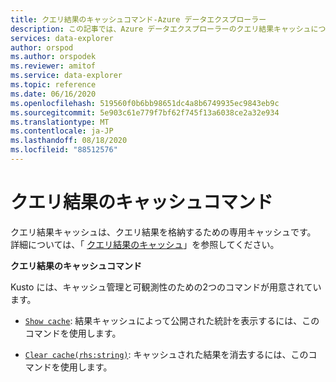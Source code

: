 ```yaml
---
title: クエリ結果のキャッシュコマンド-Azure データエクスプローラー
description: この記事では、Azure データエクスプローラーのクエリ結果キャッシュについて説明します。
services: data-explorer
author: orspod
ms.author: orspodek
ms.reviewer: amitof
ms.service: data-explorer
ms.topic: reference
ms.date: 06/16/2020
ms.openlocfilehash: 519560f0b6bb98651dc4a8b6749935ec9843eb9c
ms.sourcegitcommit: 5e903c61e779f7bf62f745f13a6038ce2a32e934
ms.translationtype: MT
ms.contentlocale: ja-JP
ms.lasthandoff: 08/18/2020
ms.locfileid: "88512576"
---
```

# <a name="query-results-cache-commands"></a>クエリ結果のキャッシュコマンド

クエリ結果キャッシュは、クエリ結果を格納するための専用キャッシュです。 詳細については、「 [クエリ結果のキャッシュ](../query/query-results-cache.md)」を参照してください。

**クエリ結果のキャッシュコマンド**

Kusto には、キャッシュ管理と可観測性のための2つのコマンドが用意されています。

* [`Show cache`](show-query-results-cache-command.md): 結果キャッシュによって公開された統計を表示するには、このコマンドを使用します。

* [`Clear cache(rhs:string)`](clear-query-results-cache-command.md): キャッシュされた結果を消去するには、このコマンドを使用します。
